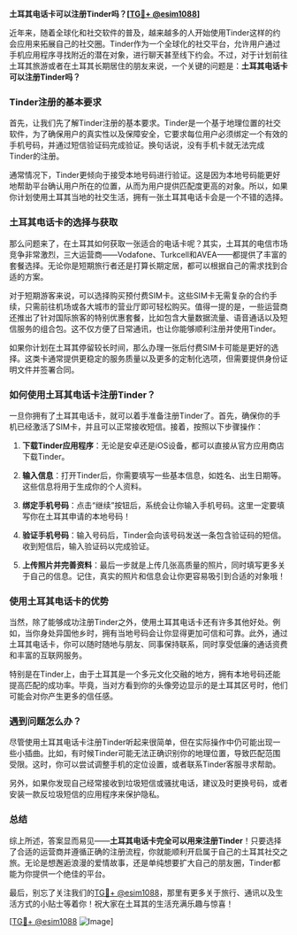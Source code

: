 **土耳其电话卡可以注册Tinder吗？[[TG💪+ @esim1088](https://t.me/s/esim1088)]**

近年来，随着全球化和社交软件的普及，越来越多的人开始使用Tinder这样的约会应用来拓展自己的社交圈。Tinder作为一个全球化的社交平台，允许用户通过手机应用程序寻找附近的潜在对象，进行聊天甚至线下约会。不过，对于计划前往土耳其旅游或者在土耳其长期居住的朋友来说，一个关键的问题是：**土耳其电话卡可以注册Tinder吗？**

### Tinder注册的基本要求

首先，让我们先了解Tinder注册的基本要求。Tinder是一个基于地理位置的社交软件，为了确保用户的真实性以及保障安全，它要求每位用户必须绑定一个有效的手机号码，并通过短信验证码完成验证。换句话说，没有手机卡就无法完成Tinder的注册。

通常情况下，Tinder更倾向于接受本地号码进行验证。这是因为本地号码能更好地帮助平台确认用户所在的位置，从而为用户提供匹配度更高的对象。所以，如果你计划使用土耳其当地的社交生活，拥有一张土耳其电话卡会是一个不错的选择。

### 土耳其电话卡的选择与获取

那么问题来了，在土耳其如何获取一张适合的电话卡呢？其实，土耳其的电信市场竞争非常激烈，三大运营商——Vodafone、Turkcell和AVEA——都提供了丰富的套餐选择。无论你是短期旅行者还是打算长期定居，都可以根据自己的需求找到合适的方案。

对于短期游客来说，可以选择购买预付费SIM卡。这些SIM卡无需复杂的合约手续，只需前往机场或各大城市的营业厅即可轻松购买。值得一提的是，一些运营商还推出了针对国际旅客的特别优惠套餐，比如包含大量数据流量、语音通话以及短信服务的组合包。这不仅方便了日常通讯，也让你能够顺利注册并使用Tinder。

如果你计划在土耳其停留较长时间，那么办理一张后付费SIM卡可能是更好的选择。这类卡通常提供更稳定的服务质量以及更多的定制化选项，但需要提供身份证明文件并签署合同。

### 如何使用土耳其电话卡注册Tinder？

一旦你拥有了土耳其电话卡，就可以着手准备注册Tinder了。首先，确保你的手机已经激活了SIM卡，并且可以正常接收短信。接着，按照以下步骤操作：

1. **下载Tinder应用程序**：无论是安卓还是iOS设备，都可以直接从官方应用商店下载Tinder。
   
2. **输入信息**：打开Tinder后，你需要填写一些基本信息，如姓名、出生日期等。这些信息将用于生成你的个人资料。

3. **绑定手机号码**：点击“继续”按钮后，系统会让你输入手机号码。这里一定要填写你在土耳其申请的本地号码！

4. **验证手机号码**：输入号码后，Tinder会向该号码发送一条包含验证码的短信。收到短信后，输入验证码以完成验证。

5. **上传照片并完善资料**：最后一步就是上传几张高质量的照片，同时填写更多关于自己的信息。记住，真实的照片和信息会让你更容易吸引到合适的对象哦！

### 使用土耳其电话卡的优势

当然，除了能够成功注册Tinder之外，使用土耳其电话卡还有许多其他好处。例如，当你身处异国他乡时，拥有当地号码会让你显得更加可信和可靠。此外，通过土耳其电话卡，你可以随时随地与朋友、同事保持联系，同时享受低廉的通话资费和丰富的互联网服务。

特别是在Tinder上，由于土耳其是一个多元文化交融的地方，拥有本地号码还能提高匹配的成功率。毕竟，当对方看到你的头像旁边显示的是土耳其区号时，他们可能会对你产生更多的信任感。

### 遇到问题怎么办？

尽管使用土耳其电话卡注册Tinder听起来很简单，但在实际操作中仍可能出现一些小插曲。比如，有时候Tinder可能无法正确识别你的地理位置，导致匹配范围受限。这时，你可以尝试调整手机的定位设置，或者联系Tinder客服寻求帮助。

另外，如果你发现自己经常接收到垃圾短信或骚扰电话，建议及时更换号码，或者安装一款反垃圾短信的应用程序来保护隐私。

### 总结

综上所述，答案显而易见——**土耳其电话卡完全可以用来注册Tinder**！只要选择了合适的运营商并遵循正确的注册流程，你就能顺利开启属于自己的土耳其社交之旅。无论是想邂逅浪漫的爱情故事，还是单纯想要扩大自己的朋友圈，Tinder都能为你提供一个绝佳的平台。

最后，别忘了关注我们的[TG💪+ @esim1088](https://t.me/s/esim1088)，那里有更多关于旅行、通讯以及生活方式的小贴士等着你！祝大家在土耳其的生活充满乐趣与惊喜！

[[TG💪+ @esim1088](https://t.me/s/esim1088) ![Image](https://i.postimg.cc/4NQfJmqS/Snipaste-2025-05-13-00-14-12.png)]